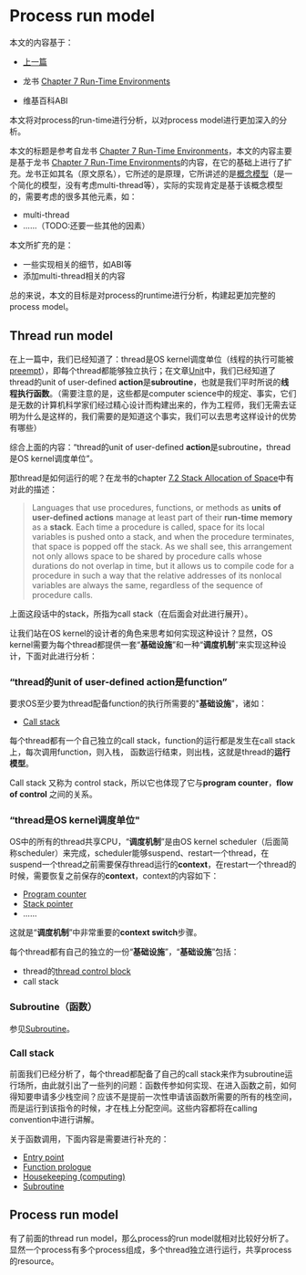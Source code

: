 # Process run model

本文的内容基于：

- [上一篇](./Process-model.md)

- 龙书 [Chapter 7 Run-Time Environments](https://dengking.github.io/compiler-principle/Chapter-7-Run-Time-Environments/)
- 维基百科ABI

本文将对process的run-time进行分析，以对process model进行更加深入的分析。

本文的标题是参考自龙书 [Chapter 7 Run-Time Environments](https://dengking.github.io/compiler-principle/Chapter-7-Run-Time-Environments/)，本文的内容主要是基于龙书 [Chapter 7 Run-Time Environments](https://dengking.github.io/compiler-principle/Chapter-7-Run-Time-Environments/)的内容，在它的基础上进行了扩充。龙书正如其名（原文原名），它所述的是原理，它所讲述的是[概念模型](https://dengking.github.io/Post/Abstraction/Abstraction-and-model/)（是一个简化的模型，没有考虑multi-thread等），实际的实现肯定是基于该概念模型的，需要考虑的很多其他元素，如：

- multi-thread
- ......（TODO:还要一些其他的因素）

本文所扩充的是：

- 一些实现相关的细节，如ABI等
- 添加multi-thread相关的内容

总的来说，本文的目标是对process的runtime进行分析，构建起更加完整的process model。

## Thread run model

在上一篇中，我们已经知道了：thread是OS kernel调度单位（线程的执行可能被[preempt](https://en.wikipedia.org/wiki/Pre-emptive_multitasking)），即每个thread都能够独立执行；在文章[Unit](https://dengking.github.io/Post/Unit)中，我们已经知道了thread的unit of user-defined **action**是**subroutine**，也就是我们平时所说的**线程执行函数**。（需要注意的是，这些都是computer science中的规定、事实，它们是无数的计算机科学家们经过精心设计而构建出来的，作为工程师，我们无需去证明为什么是这样的，我们需要的是知道这个事实，我们可以去思考这样设计的优势有哪些）

综合上面的内容：“thread的unit of user-defined **action**是subroutine，thread是OS kernel调度单位”。

那thread是如何运行的呢？在龙书的chapter [7.2 Stack Allocation of Space](https://dengking.github.io/compiler-principle/Chapter-7-Run-Time-Environments/7.2-Stack-Allocation-of-Space/)中有对此的描述：

> Languages that use procedures, functions, or methods as **units of user-defined actions** manage at least part of their **run-time memory** as a **stack**. Each time a procedure is called, space for its local variables is pushed onto a stack, and when the procedure terminates, that space is popped off the stack. As we shall see, this arrangement not only allows space to be shared by procedure calls whose durations do not overlap in time, but it allows us to compile code for a procedure in such a way that the relative addresses of its nonlocal variables are always the same, regardless of the sequence of procedure calls.

上面这段话中的stack，所指为call stack（在后面会对此进行展开）。

让我们站在OS kernel的设计者的角色来思考如何实现这种设计？显然，OS kernel需要为每个thread都提供一套“**基础设施**”和一种“**调度机制**”来实现这种设计，下面对此进行分析：

### “thread的unit of user-defined **action**是function”

要求OS至少要为thread配备function的执行所需要的"**基础设施**"，诸如：

- [Call stack](https://en.wikipedia.org/wiki/Call_stack)

每个thread都有一个自己独立的call stack，function的运行都是发生在call stack上，每次调用function，则入栈， 函数运行结束，则出栈，这就是thread的**运行模型**。

Call stack 又称为 control stack，所以它也体现了它与**program counter**，**flow of control** 之间的关系。

### “thread是OS kernel调度单位"

OS中的所有的thread共享CPU，“**调度机制**”是由OS kernel scheduler（后面简称scheduler）来完成，scheduler能够suspend、restart一个thread，在suspend一个thread之前需要保存thread运行的**context**，在restart一个thread的时候，需要恢复之前保存的**context**，context的内容如下：

- [Program counter](https://en.wikipedia.org/wiki/Program_counter)
- [Stack pointer](https://en.wikipedia.org/wiki/Stack_pointer)
- ......

这就是“**调度机制**”中非常重要的**context switch**步骤。



每个thread都有自己的独立的一份“**基础设施**”，“**基础设施**”包括：

- thread的[thread control block](https://en.wikipedia.org/wiki/Thread_control_block)
- call stack

### Subroutine（函数）

参见[Subroutine](./Subroutine/Subroutine.md)。

### Call stack

前面我们已经分析了，每个thread都配备了自己的call stack来作为subroutine运行场所，由此就引出了一些列的问题：函数传参如何实现、在进入函数之前，如何得知要申请多少栈空间？应该不是提前一次性申请该函数所需要的所有的栈空间，而是运行到该指令的时候，才在栈上分配空间。这些内容都将在calling convention中进行讲解。

关于函数调用，下面内容是需要进行补充的：

- [Entry point](https://en.wikipedia.org/wiki/Entry_point)
- [Function prologue](https://en.wikipedia.org/wiki/Function_prologue)
- [Housekeeping (computing)](https://en.wikipedia.org/wiki/Housekeeping_(computing))
- [Subroutine](https://en.wikipedia.org/wiki/Subroutine)

## Process run model

有了前面的thread run model，那么process的run model就相对比较好分析了。显然一个process有多个process组成，多个thread独立进行运行，共享process的resource。





